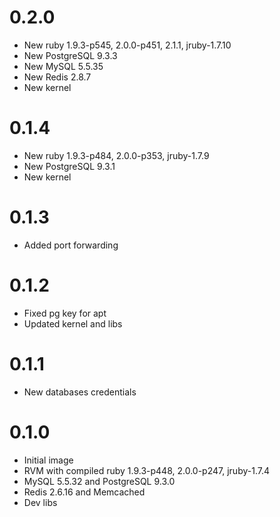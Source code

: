 # 0.2.0

* New ruby 1.9.3-p545, 2.0.0-p451, 2.1.1, jruby-1.7.10
* New PostgreSQL 9.3.3
* New MySQL 5.5.35
* New Redis 2.8.7
* New kernel

# 0.1.4

* New ruby 1.9.3-p484, 2.0.0-p353, jruby-1.7.9
* New PostgreSQL 9.3.1
* New kernel

# 0.1.3

* Added port forwarding

# 0.1.2

* Fixed pg key for apt
* Updated kernel and libs

# 0.1.1

* New databases credentials

# 0.1.0

* Initial image
* RVM with compiled ruby 1.9.3-p448, 2.0.0-p247, jruby-1.7.4
* MySQL 5.5.32 and PostgreSQL 9.3.0
* Redis 2.6.16 and Memcached
* Dev libs